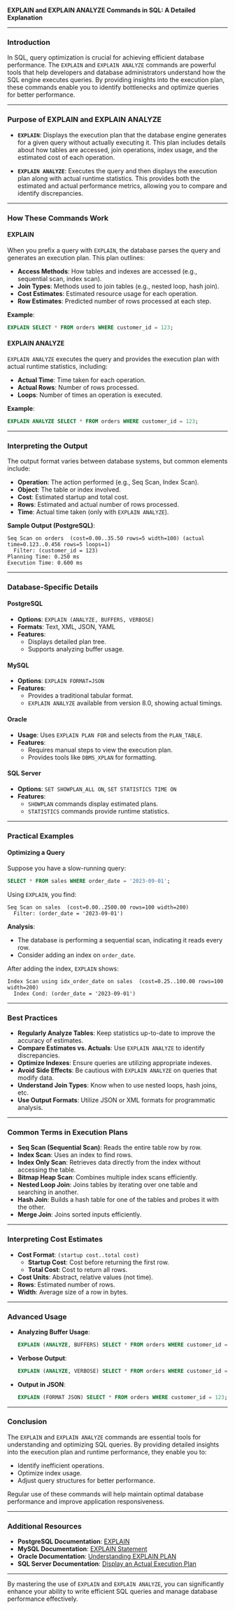 **EXPLAIN and EXPLAIN ANALYZE Commands in SQL: A Detailed Explanation**

---

### **Introduction**

In SQL, query optimization is crucial for achieving efficient database performance. The `EXPLAIN` and `EXPLAIN ANALYZE` commands are powerful tools that help developers and database administrators understand how the SQL engine executes queries. By providing insights into the execution plan, these commands enable you to identify bottlenecks and optimize queries for better performance.

---

### **Purpose of EXPLAIN and EXPLAIN ANALYZE**

- **`EXPLAIN`**: Displays the execution plan that the database engine generates for a given query without actually executing it. This plan includes details about how tables are accessed, join operations, index usage, and the estimated cost of each operation.

- **`EXPLAIN ANALYZE`**: Executes the query and then displays the execution plan along with actual runtime statistics. This provides both the estimated and actual performance metrics, allowing you to compare and identify discrepancies.

---

### **How These Commands Work**

#### **EXPLAIN**

When you prefix a query with `EXPLAIN`, the database parses the query and generates an execution plan. This plan outlines:

- **Access Methods**: How tables and indexes are accessed (e.g., sequential scan, index scan).
- **Join Types**: Methods used to join tables (e.g., nested loop, hash join).
- **Cost Estimates**: Estimated resource usage for each operation.
- **Row Estimates**: Predicted number of rows processed at each step.

**Example**:

```sql
EXPLAIN SELECT * FROM orders WHERE customer_id = 123;
```

#### **EXPLAIN ANALYZE**

`EXPLAIN ANALYZE` executes the query and provides the execution plan with actual runtime statistics, including:

- **Actual Time**: Time taken for each operation.
- **Actual Rows**: Number of rows processed.
- **Loops**: Number of times an operation is executed.

**Example**:

```sql
EXPLAIN ANALYZE SELECT * FROM orders WHERE customer_id = 123;
```

---

### **Interpreting the Output**

The output format varies between database systems, but common elements include:

- **Operation**: The action performed (e.g., Seq Scan, Index Scan).
- **Object**: The table or index involved.
- **Cost**: Estimated startup and total cost.
- **Rows**: Estimated and actual number of rows processed.
- **Time**: Actual time taken (only with `EXPLAIN ANALYZE`).

**Sample Output (PostgreSQL)**:

```
Seq Scan on orders  (cost=0.00..35.50 rows=5 width=100) (actual time=0.123..0.456 rows=5 loops=1)
  Filter: (customer_id = 123)
Planning Time: 0.250 ms
Execution Time: 0.600 ms
```

---

### **Database-Specific Details**

#### **PostgreSQL**

- **Options**: `EXPLAIN (ANALYZE, BUFFERS, VERBOSE)`
- **Formats**: Text, XML, JSON, YAML
- **Features**:
  - Displays detailed plan tree.
  - Supports analyzing buffer usage.

#### **MySQL**

- **Options**: `EXPLAIN FORMAT=JSON`
- **Features**:
  - Provides a traditional tabular format.
  - `EXPLAIN ANALYZE` available from version 8.0, showing actual timings.

#### **Oracle**

- **Usage**: Uses `EXPLAIN PLAN FOR` and selects from the `PLAN_TABLE`.
- **Features**:
  - Requires manual steps to view the execution plan.
  - Provides tools like `DBMS_XPLAN` for formatting.

#### **SQL Server**

- **Options**: `SET SHOWPLAN_ALL ON`, `SET STATISTICS TIME ON`
- **Features**:
  - `SHOWPLAN` commands display estimated plans.
  - `STATISTICS` commands provide runtime statistics.

---

### **Practical Examples**

#### **Optimizing a Query**

Suppose you have a slow-running query:

```sql
SELECT * FROM sales WHERE order_date = '2023-09-01';
```

Using `EXPLAIN`, you find:

```
Seq Scan on sales  (cost=0.00..2500.00 rows=100 width=200)
  Filter: (order_date = '2023-09-01')
```

**Analysis**:

- The database is performing a sequential scan, indicating it reads every row.
- Consider adding an index on `order_date`.

After adding the index, `EXPLAIN` shows:

```
Index Scan using idx_order_date on sales  (cost=0.25..100.00 rows=100 width=200)
  Index Cond: (order_date = '2023-09-01')
```

---

### **Best Practices**

- **Regularly Analyze Tables**: Keep statistics up-to-date to improve the accuracy of estimates.
- **Compare Estimates vs. Actuals**: Use `EXPLAIN ANALYZE` to identify discrepancies.
- **Optimize Indexes**: Ensure queries are utilizing appropriate indexes.
- **Avoid Side Effects**: Be cautious with `EXPLAIN ANALYZE` on queries that modify data.
- **Understand Join Types**: Know when to use nested loops, hash joins, etc.
- **Use Output Formats**: Utilize JSON or XML formats for programmatic analysis.

---

### **Common Terms in Execution Plans**

- **Seq Scan (Sequential Scan)**: Reads the entire table row by row.
- **Index Scan**: Uses an index to find rows.
- **Index Only Scan**: Retrieves data directly from the index without accessing the table.
- **Bitmap Heap Scan**: Combines multiple index scans efficiently.
- **Nested Loop Join**: Joins tables by iterating over one table and searching in another.
- **Hash Join**: Builds a hash table for one of the tables and probes it with the other.
- **Merge Join**: Joins sorted inputs efficiently.

---

### **Interpreting Cost Estimates**

- **Cost Format**: `(startup cost..total cost)`
  - **Startup Cost**: Cost before returning the first row.
  - **Total Cost**: Cost to return all rows.
- **Cost Units**: Abstract, relative values (not time).
- **Rows**: Estimated number of rows.
- **Width**: Average size of a row in bytes.

---

### **Advanced Usage**

- **Analyzing Buffer Usage**:

  ```sql
  EXPLAIN (ANALYZE, BUFFERS) SELECT * FROM orders WHERE customer_id = 123;
  ```

- **Verbose Output**:

  ```sql
  EXPLAIN (ANALYZE, VERBOSE) SELECT * FROM orders WHERE customer_id = 123;
  ```

- **Output in JSON**:

  ```sql
  EXPLAIN (FORMAT JSON) SELECT * FROM orders WHERE customer_id = 123;
  ```

---

### **Conclusion**

The `EXPLAIN` and `EXPLAIN ANALYZE` commands are essential tools for understanding and optimizing SQL queries. By providing detailed insights into the execution plan and runtime performance, they enable you to:

- Identify inefficient operations.
- Optimize index usage.
- Adjust query structures for better performance.

Regular use of these commands will help maintain optimal database performance and improve application responsiveness.

---

### **Additional Resources**

- **PostgreSQL Documentation**: [EXPLAIN](https://www.postgresql.org/docs/current/sql-explain.html)
- **MySQL Documentation**: [EXPLAIN Statement](https://dev.mysql.com/doc/refman/8.0/en/explain.html)
- **Oracle Documentation**: [Understanding EXPLAIN PLAN](https://docs.oracle.com/database/121/TGSQL/tgsql_plan.htm)
- **SQL Server Documentation**: [Display an Actual Execution Plan](https://docs.microsoft.com/en-us/sql/relational-databases/performance/display-an-actual-execution-plan)

---

By mastering the use of `EXPLAIN` and `EXPLAIN ANALYZE`, you can significantly enhance your ability to write efficient SQL queries and manage database performance effectively.